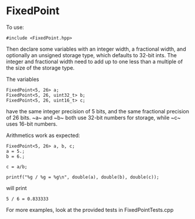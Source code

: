 FixedPoint
==========

To use:

    #include <FixedPoint.hpp>

Then declare some variables with an integer width, a fractional width, and
optionally an unsigned storage type, which defaults to 32-bit ints. The integer
and fractional width need to add up to one less than a multiple of the size of
the storage type.

The variables

    FixedPoint<5, 26> a;
    FixedPoint<5, 26, uint32_t> b;
    FixedPoint<5, 26, uint16_t> c;

have the same integer precision of 5 bits, and the same fractional precision
of 26 bits. ~a~ and ~b~ both use 32-bit numbers for storage, while ~c~ uses 16-bit
numbers.

Arithmetics work as expected:

    FixedPoint<5, 26> a, b, c;
    a = 5.;
    b = 6.;

    c = a/b;

    printf("%g / %g = %g\n", double(a), double(b), double(c));

will print

    5 / 6 = 0.833333

For more examples, look at the provided tests in FixedPointTests.cpp

